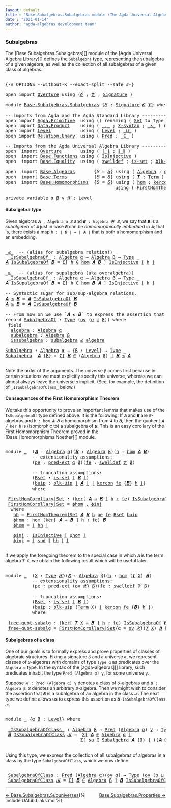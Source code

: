 ```yaml
---
layout: default
title : "Base.Subalgebras.Subalgebras module (The Agda Universal Algebra Library)"
date : "2021-01-14"
author: "agda-algebras development team"
---
```


### <a id="subalgebras">Subalgebras</a>

The [Base.Subalgebras.Subalgebras][] module of the [Agda Universal Algebra Library][] defines the `Subalgebra` type, representing the subalgebra of a given algebra, as well as the collection of all subalgebras of a given class of algebras.

<pre class="Agda">

<a id="466" class="Symbol">{-#</a> <a id="470" class="Keyword">OPTIONS</a> <a id="478" class="Pragma">--without-K</a> <a id="490" class="Pragma">--exact-split</a> <a id="504" class="Pragma">--safe</a> <a id="511" class="Symbol">#-}</a>

<a id="516" class="Keyword">open</a> <a id="521" class="Keyword">import</a> <a id="528" href="Overture.html" class="Module">Overture</a> <a id="537" class="Keyword">using</a> <a id="543" class="Symbol">(</a><a id="544" href="Overture.Signatures.html#645" class="Generalizable">𝓞</a> <a id="546" class="Symbol">;</a> <a id="548" href="Overture.Signatures.html#647" class="Generalizable">𝓥</a> <a id="550" class="Symbol">;</a> <a id="552" href="Overture.Signatures.html#3300" class="Function">Signature</a> <a id="562" class="Symbol">)</a>

<a id="565" class="Keyword">module</a> <a id="572" href="Base.Subalgebras.Subalgebras.html" class="Module">Base.Subalgebras.Subalgebras</a> <a id="601" class="Symbol">{</a><a id="602" href="Base.Subalgebras.Subalgebras.html#602" class="Bound">𝑆</a> <a id="604" class="Symbol">:</a> <a id="606" href="Overture.Signatures.html#3300" class="Function">Signature</a> <a id="616" href="Overture.Signatures.html#645" class="Generalizable">𝓞</a> <a id="618" href="Overture.Signatures.html#647" class="Generalizable">𝓥</a><a id="619" class="Symbol">}</a> <a id="621" class="Keyword">where</a>

<a id="628" class="Comment">-- imports from Agda and the Agda Standard Library ------------------------------------</a>
<a id="716" class="Keyword">open</a> <a id="721" class="Keyword">import</a> <a id="728" href="Agda.Primitive.html" class="Module">Agda.Primitive</a>  <a id="744" class="Keyword">using</a> <a id="750" class="Symbol">()</a> <a id="753" class="Keyword">renaming</a> <a id="762" class="Symbol">(</a> <a id="764" href="Agda.Primitive.html#326" class="Primitive">Set</a> <a id="768" class="Symbol">to</a> <a id="771" class="Primitive">Type</a> <a id="776" class="Symbol">)</a>
<a id="778" class="Keyword">open</a> <a id="783" class="Keyword">import</a> <a id="790" href="Data.Product.html" class="Module">Data.Product</a>    <a id="806" class="Keyword">using</a> <a id="812" class="Symbol">(</a> <a id="814" href="Agda.Builtin.Sigma.html#236" class="InductiveConstructor Operator">_,_</a> <a id="818" class="Symbol">;</a> <a id="820" href="Data.Product.html#916" class="Function">Σ-syntax</a> <a id="829" class="Symbol">;</a> <a id="831" href="Data.Product.html#1167" class="Function Operator">_×_</a> <a id="835" class="Symbol">)</a> <a id="837" class="Keyword">renaming</a> <a id="846" class="Symbol">(</a> <a id="848" href="Agda.Builtin.Sigma.html#264" class="Field">proj₂</a> <a id="854" class="Symbol">to</a> <a id="857" class="Field">snd</a> <a id="861" class="Symbol">)</a>
<a id="863" class="Keyword">open</a> <a id="868" class="Keyword">import</a> <a id="875" href="Level.html" class="Module">Level</a>           <a id="891" class="Keyword">using</a> <a id="897" class="Symbol">(</a> <a id="899" href="Agda.Primitive.html#597" class="Postulate">Level</a> <a id="905" class="Symbol">;</a> <a id="907" href="Agda.Primitive.html#810" class="Primitive Operator">_⊔_</a> <a id="911" class="Symbol">)</a>
<a id="913" class="Keyword">open</a> <a id="918" class="Keyword">import</a> <a id="925" href="Relation.Unary.html" class="Module">Relation.Unary</a>  <a id="941" class="Keyword">using</a> <a id="947" class="Symbol">(</a> <a id="949" href="Relation.Unary.html#1101" class="Function">Pred</a> <a id="954" class="Symbol">;</a> <a id="956" href="Relation.Unary.html#1523" class="Function Operator">_∈_</a> <a id="960" class="Symbol">)</a>

<a id="963" class="Comment">-- Imports from the Agda Universal Algebra Library ------------------------------------</a>
<a id="1051" class="Keyword">open</a>  <a id="1057" class="Keyword">import</a> <a id="1064" href="Overture.html" class="Module">Overture</a>       <a id="1079" class="Keyword">using</a> <a id="1085" class="Symbol">(</a> <a id="1087" href="Overture.Basic.html#4326" class="Function Operator">∣_∣</a> <a id="1091" class="Symbol">;</a> <a id="1093" href="Overture.Basic.html#4364" class="Function Operator">∥_∥</a> <a id="1097" class="Symbol">)</a>
<a id="1099" class="Keyword">open</a>  <a id="1105" class="Keyword">import</a> <a id="1112" href="Base.Functions.html" class="Module">Base.Functions</a> <a id="1127" class="Keyword">using</a> <a id="1133" class="Symbol">(</a> <a id="1135" href="Base.Functions.Injective.html#1259" class="Function">IsInjective</a> <a id="1147" class="Symbol">)</a>
<a id="1149" class="Keyword">open</a>  <a id="1155" class="Keyword">import</a> <a id="1162" href="Base.Equality.html" class="Module">Base.Equality</a>  <a id="1177" class="Keyword">using</a> <a id="1183" class="Symbol">(</a> <a id="1185" href="Base.Equality.Welldefined.html#2509" class="Function">swelldef</a> <a id="1194" class="Symbol">;</a> <a id="1196" href="Base.Equality.Truncation.html#6603" class="Function">is-set</a> <a id="1203" class="Symbol">;</a> <a id="1205" href="Base.Equality.Truncation.html#10874" class="Function">blk-uip</a> <a id="1213" class="Symbol">;</a> <a id="1215" href="Base.Equality.Extensionality.html#3021" class="Function">pred-ext</a> <a id="1224" class="Symbol">)</a>

<a id="1227" class="Keyword">open</a>  <a id="1233" class="Keyword">import</a> <a id="1240" href="Base.Algebras.html" class="Module">Base.Algebras</a>       <a id="1260" class="Symbol">{</a><a id="1261" class="Argument">𝑆</a> <a id="1263" class="Symbol">=</a> <a id="1265" href="Base.Subalgebras.Subalgebras.html#602" class="Bound">𝑆</a><a id="1266" class="Symbol">}</a> <a id="1268" class="Keyword">using</a> <a id="1274" class="Symbol">(</a> <a id="1276" href="Base.Algebras.Basic.html#2774" class="Function">Algebra</a> <a id="1284" class="Symbol">;</a> <a id="1286" href="Base.Algebras.Products.html#3097" class="Function">ov</a> <a id="1289" class="Symbol">)</a>
<a id="1291" class="Keyword">open</a>  <a id="1297" class="Keyword">import</a> <a id="1304" href="Base.Terms.html" class="Module">Base.Terms</a>          <a id="1324" class="Symbol">{</a><a id="1325" class="Argument">𝑆</a> <a id="1327" class="Symbol">=</a> <a id="1329" href="Base.Subalgebras.Subalgebras.html#602" class="Bound">𝑆</a><a id="1330" class="Symbol">}</a> <a id="1332" class="Keyword">using</a> <a id="1338" class="Symbol">(</a> <a id="1340" href="Base.Terms.Basic.html#3369" class="Function">𝑻</a> <a id="1342" class="Symbol">;</a> <a id="1344" href="Base.Terms.Basic.html#2087" class="Datatype">Term</a> <a id="1349" class="Symbol">)</a>
<a id="1351" class="Keyword">open</a>  <a id="1357" class="Keyword">import</a> <a id="1364" href="Base.Homomorphisms.html" class="Module">Base.Homomorphisms</a>  <a id="1384" class="Symbol">{</a><a id="1385" class="Argument">𝑆</a> <a id="1387" class="Symbol">=</a> <a id="1389" href="Base.Subalgebras.Subalgebras.html#602" class="Bound">𝑆</a><a id="1390" class="Symbol">}</a> <a id="1392" class="Keyword">using</a> <a id="1398" class="Symbol">(</a> <a id="1400" href="Base.Homomorphisms.Basic.html#2734" class="Function">hom</a> <a id="1404" class="Symbol">;</a> <a id="1406" href="Base.Homomorphisms.Kernels.html#2364" class="Function">kercon</a> <a id="1413" class="Symbol">;</a> <a id="1415" href="Base.Homomorphisms.Kernels.html#2764" class="Function Operator">ker[_⇒_]_↾_</a> <a id="1427" class="Symbol">)</a>
                                         <a id="1470" class="Keyword">using</a> <a id="1476" class="Symbol">(</a> <a id="1478" href="Base.Homomorphisms.Noether.html#3715" class="Function">FirstHomTheorem|Set</a> <a id="1498" class="Symbol">;</a> <a id="1500" href="Base.Homomorphisms.Isomorphisms.html#2018" class="Record Operator">_≅_</a> <a id="1504" class="Symbol">)</a>

<a id="1507" class="Keyword">private</a> <a id="1515" class="Keyword">variable</a> <a id="1524" href="Base.Subalgebras.Subalgebras.html#1524" class="Generalizable">α</a> <a id="1526" href="Base.Subalgebras.Subalgebras.html#1526" class="Generalizable">β</a> <a id="1528" href="Base.Subalgebras.Subalgebras.html#1528" class="Generalizable">γ</a> <a id="1530" href="Base.Subalgebras.Subalgebras.html#1530" class="Generalizable">𝓧</a> <a id="1532" class="Symbol">:</a> <a id="1534" href="Agda.Primitive.html#597" class="Postulate">Level</a>
</pre>


#### <a id="subalgebra-type">Subalgebra type</a>

Given algebras `𝑨 : Algebra α 𝑆` and `𝑩 : Algebra 𝓦 𝑆`, we say that `𝑩` is a *subalgebra* of `𝑨` just in case `𝑩` can be *homomorphically embedded* in `𝑨`; that is, there exists a map `h : ∣ 𝑩 ∣ → ∣ 𝑨 ∣` that is both a homomorphism and an embedding.

<pre class="Agda">

<a id="_≤_"></a><a id="1868" href="Base.Subalgebras.Subalgebras.html#1868" class="Function Operator">_≤_</a>  <a id="1873" class="Comment">-- (alias for subalgebra relation))</a>
 <a id="_IsSubalgebraOf_"></a><a id="1910" href="Base.Subalgebras.Subalgebras.html#1910" class="Function Operator">_IsSubalgebraOf_</a> <a id="1927" class="Symbol">:</a> <a id="1929" href="Base.Algebras.Basic.html#2774" class="Function">Algebra</a> <a id="1937" href="Base.Subalgebras.Subalgebras.html#1524" class="Generalizable">α</a> <a id="1939" class="Symbol">→</a> <a id="1941" href="Base.Algebras.Basic.html#2774" class="Function">Algebra</a> <a id="1949" href="Base.Subalgebras.Subalgebras.html#1526" class="Generalizable">β</a> <a id="1951" class="Symbol">→</a> <a id="1953" href="Base.Subalgebras.Subalgebras.html#771" class="Primitive">Type</a> <a id="1958" class="Symbol">_</a>
<a id="1960" href="Base.Subalgebras.Subalgebras.html#1960" class="Bound">𝑨</a> <a id="1962" href="Base.Subalgebras.Subalgebras.html#1910" class="Function Operator">IsSubalgebraOf</a> <a id="1977" href="Base.Subalgebras.Subalgebras.html#1977" class="Bound">𝑩</a> <a id="1979" class="Symbol">=</a> <a id="1981" href="Data.Product.html#916" class="Function">Σ[</a> <a id="1984" href="Base.Subalgebras.Subalgebras.html#1984" class="Bound">h</a> <a id="1986" href="Data.Product.html#916" class="Function">∈</a> <a id="1988" href="Base.Homomorphisms.Basic.html#2734" class="Function">hom</a> <a id="1992" href="Base.Subalgebras.Subalgebras.html#1960" class="Bound">𝑨</a> <a id="1994" href="Base.Subalgebras.Subalgebras.html#1977" class="Bound">𝑩</a> <a id="1996" href="Data.Product.html#916" class="Function">]</a> <a id="1998" href="Base.Functions.Injective.html#1259" class="Function">IsInjective</a> <a id="2010" href="Overture.Basic.html#4326" class="Function Operator">∣</a> <a id="2012" href="Base.Subalgebras.Subalgebras.html#1984" class="Bound">h</a> <a id="2014" href="Overture.Basic.html#4326" class="Function Operator">∣</a>

<a id="_≥_"></a><a id="2017" href="Base.Subalgebras.Subalgebras.html#2017" class="Function Operator">_≥_</a>  <a id="2022" class="Comment">-- (alias for supalgebra (aka overalgebra))</a>
 <a id="_IsSupalgebraOf_"></a><a id="2067" href="Base.Subalgebras.Subalgebras.html#2067" class="Function Operator">_IsSupalgebraOf_</a> <a id="2084" class="Symbol">:</a> <a id="2086" href="Base.Algebras.Basic.html#2774" class="Function">Algebra</a> <a id="2094" href="Base.Subalgebras.Subalgebras.html#1524" class="Generalizable">α</a> <a id="2096" class="Symbol">→</a> <a id="2098" href="Base.Algebras.Basic.html#2774" class="Function">Algebra</a> <a id="2106" href="Base.Subalgebras.Subalgebras.html#1526" class="Generalizable">β</a> <a id="2108" class="Symbol">→</a> <a id="2110" href="Base.Subalgebras.Subalgebras.html#771" class="Primitive">Type</a> <a id="2115" class="Symbol">_</a>
<a id="2117" href="Base.Subalgebras.Subalgebras.html#2117" class="Bound">𝑨</a> <a id="2119" href="Base.Subalgebras.Subalgebras.html#2067" class="Function Operator">IsSupalgebraOf</a> <a id="2134" href="Base.Subalgebras.Subalgebras.html#2134" class="Bound">𝑩</a> <a id="2136" class="Symbol">=</a> <a id="2138" href="Data.Product.html#916" class="Function">Σ[</a> <a id="2141" href="Base.Subalgebras.Subalgebras.html#2141" class="Bound">h</a> <a id="2143" href="Data.Product.html#916" class="Function">∈</a> <a id="2145" href="Base.Homomorphisms.Basic.html#2734" class="Function">hom</a> <a id="2149" href="Base.Subalgebras.Subalgebras.html#2134" class="Bound">𝑩</a> <a id="2151" href="Base.Subalgebras.Subalgebras.html#2117" class="Bound">𝑨</a> <a id="2153" href="Data.Product.html#916" class="Function">]</a> <a id="2155" href="Base.Functions.Injective.html#1259" class="Function">IsInjective</a> <a id="2167" href="Overture.Basic.html#4326" class="Function Operator">∣</a> <a id="2169" href="Base.Subalgebras.Subalgebras.html#2141" class="Bound">h</a> <a id="2171" href="Overture.Basic.html#4326" class="Function Operator">∣</a>

<a id="2174" class="Comment">-- Syntactic sugar for sub/sup-algebra relations.</a>
<a id="2224" href="Base.Subalgebras.Subalgebras.html#2224" class="Bound">𝑨</a> <a id="2226" href="Base.Subalgebras.Subalgebras.html#1868" class="Function Operator">≤</a> <a id="2228" href="Base.Subalgebras.Subalgebras.html#2228" class="Bound">𝑩</a> <a id="2230" class="Symbol">=</a> <a id="2232" href="Base.Subalgebras.Subalgebras.html#2224" class="Bound">𝑨</a> <a id="2234" href="Base.Subalgebras.Subalgebras.html#1910" class="Function Operator">IsSubalgebraOf</a> <a id="2249" href="Base.Subalgebras.Subalgebras.html#2228" class="Bound">𝑩</a>
<a id="2251" href="Base.Subalgebras.Subalgebras.html#2251" class="Bound">𝑨</a> <a id="2253" href="Base.Subalgebras.Subalgebras.html#2017" class="Function Operator">≥</a> <a id="2255" href="Base.Subalgebras.Subalgebras.html#2255" class="Bound">𝑩</a> <a id="2257" class="Symbol">=</a> <a id="2259" href="Base.Subalgebras.Subalgebras.html#2251" class="Bound">𝑨</a> <a id="2261" href="Base.Subalgebras.Subalgebras.html#2067" class="Function Operator">IsSupalgebraOf</a> <a id="2276" href="Base.Subalgebras.Subalgebras.html#2255" class="Bound">𝑩</a>

<a id="2279" class="Comment">-- From now on we use `𝑨 ≤ 𝑩` to express the assertion that `𝑨` is a subalgebra of `𝑩`.</a>
<a id="2367" class="Keyword">record</a> <a id="SubalgebraOf"></a><a id="2374" href="Base.Subalgebras.Subalgebras.html#2374" class="Record">SubalgebraOf</a> <a id="2387" class="Symbol">:</a> <a id="2389" href="Base.Subalgebras.Subalgebras.html#771" class="Primitive">Type</a> <a id="2394" class="Symbol">(</a><a id="2395" href="Base.Algebras.Products.html#3097" class="Function">ov</a> <a id="2398" class="Symbol">(</a><a id="2399" href="Base.Subalgebras.Subalgebras.html#2399" class="Bound">α</a> <a id="2401" href="Agda.Primitive.html#810" class="Primitive Operator">⊔</a> <a id="2403" href="Base.Subalgebras.Subalgebras.html#2403" class="Bound">β</a><a id="2404" class="Symbol">))</a> <a id="2407" class="Keyword">where</a>
 <a id="2414" class="Keyword">field</a>
  <a id="SubalgebraOf.algebra"></a><a id="2422" href="Base.Subalgebras.Subalgebras.html#2422" class="Field">algebra</a> <a id="2430" class="Symbol">:</a> <a id="2432" href="Base.Algebras.Basic.html#2774" class="Function">Algebra</a> <a id="2440" href="Base.Subalgebras.Subalgebras.html#2399" class="Bound">α</a>
  <a id="SubalgebraOf.subalgebra"></a><a id="2444" href="Base.Subalgebras.Subalgebras.html#2444" class="Field">subalgebra</a> <a id="2455" class="Symbol">:</a> <a id="2457" href="Base.Algebras.Basic.html#2774" class="Function">Algebra</a> <a id="2465" href="Base.Subalgebras.Subalgebras.html#2403" class="Bound">β</a>
  <a id="SubalgebraOf.issubalgebra"></a><a id="2469" href="Base.Subalgebras.Subalgebras.html#2469" class="Field">issubalgebra</a> <a id="2482" class="Symbol">:</a> <a id="2484" href="Base.Subalgebras.Subalgebras.html#2444" class="Field">subalgebra</a> <a id="2495" href="Base.Subalgebras.Subalgebras.html#1868" class="Function Operator">≤</a> <a id="2497" href="Base.Subalgebras.Subalgebras.html#2422" class="Field">algebra</a>

<a id="Subalgebra"></a><a id="2506" href="Base.Subalgebras.Subalgebras.html#2506" class="Function">Subalgebra</a> <a id="2517" class="Symbol">:</a> <a id="2519" href="Base.Algebras.Basic.html#2774" class="Function">Algebra</a> <a id="2527" href="Base.Subalgebras.Subalgebras.html#1524" class="Generalizable">α</a> <a id="2529" class="Symbol">→</a> <a id="2531" class="Symbol">{</a><a id="2532" href="Base.Subalgebras.Subalgebras.html#2532" class="Bound">β</a> <a id="2534" class="Symbol">:</a> <a id="2536" href="Agda.Primitive.html#597" class="Postulate">Level</a><a id="2541" class="Symbol">}</a> <a id="2543" class="Symbol">→</a> <a id="2545" href="Base.Subalgebras.Subalgebras.html#771" class="Primitive">Type</a> <a id="2550" class="Symbol">_</a>
<a id="2552" href="Base.Subalgebras.Subalgebras.html#2506" class="Function">Subalgebra</a>  <a id="2564" href="Base.Subalgebras.Subalgebras.html#2564" class="Bound">𝑨</a> <a id="2566" class="Symbol">{</a><a id="2567" href="Base.Subalgebras.Subalgebras.html#2567" class="Bound">β</a><a id="2568" class="Symbol">}</a> <a id="2570" class="Symbol">=</a> <a id="2572" href="Data.Product.html#916" class="Function">Σ[</a> <a id="2575" href="Base.Subalgebras.Subalgebras.html#2575" class="Bound">𝑩</a> <a id="2577" href="Data.Product.html#916" class="Function">∈</a> <a id="2579" class="Symbol">(</a><a id="2580" href="Base.Algebras.Basic.html#2774" class="Function">Algebra</a> <a id="2588" href="Base.Subalgebras.Subalgebras.html#2567" class="Bound">β</a><a id="2589" class="Symbol">)</a> <a id="2591" href="Data.Product.html#916" class="Function">]</a> <a id="2593" href="Base.Subalgebras.Subalgebras.html#2575" class="Bound">𝑩</a> <a id="2595" href="Base.Subalgebras.Subalgebras.html#1868" class="Function Operator">≤</a> <a id="2597" href="Base.Subalgebras.Subalgebras.html#2564" class="Bound">𝑨</a>

</pre>

Note the order of the arguments.  The universe `β` comes first because in certain
situations we must explicitly specify this universe, whereas we can almost always
leave the universe `α` implicit. (See, for example, the definition of
`_IsSubalgebraOfClass_` below.)


#### <a id="consequences-of-the-first-homomorphism-theorem">Consequences of the First Homomorphism Theorem</a>

We take this opportunity to prove an important lemma that makes use of the
`IsSubalgebraOf` type defined above.  It is the following: If `𝑨` and `𝑩`
are `𝑆`-algebras and `h : hom 𝑨 𝑩` a homomorphism from `𝑨` to `𝑩`, then
the quotient `𝑨 ╱ ker h` is (isomorphic to) a subalgebra of `𝑩`.
This is an easy corollary of the First Homomorphism Theorem proved in
the [Base.Homomorphisms.Noether][] module.

<pre class="Agda">

<a id="3406" class="Keyword">module</a> <a id="3413" href="Base.Subalgebras.Subalgebras.html#3413" class="Module">_</a>  <a id="3416" class="Symbol">(</a><a id="3417" href="Base.Subalgebras.Subalgebras.html#3417" class="Bound">𝑨</a> <a id="3419" class="Symbol">:</a> <a id="3421" href="Base.Algebras.Basic.html#2774" class="Function">Algebra</a> <a id="3429" href="Base.Subalgebras.Subalgebras.html#1524" class="Generalizable">α</a><a id="3430" class="Symbol">)(</a><a id="3432" href="Base.Subalgebras.Subalgebras.html#3432" class="Bound">𝑩</a> <a id="3434" class="Symbol">:</a> <a id="3436" href="Base.Algebras.Basic.html#2774" class="Function">Algebra</a> <a id="3444" href="Base.Subalgebras.Subalgebras.html#1526" class="Generalizable">β</a><a id="3445" class="Symbol">)(</a><a id="3447" href="Base.Subalgebras.Subalgebras.html#3447" class="Bound">h</a> <a id="3449" class="Symbol">:</a> <a id="3451" href="Base.Homomorphisms.Basic.html#2734" class="Function">hom</a> <a id="3455" href="Base.Subalgebras.Subalgebras.html#3417" class="Bound">𝑨</a> <a id="3457" href="Base.Subalgebras.Subalgebras.html#3432" class="Bound">𝑩</a><a id="3458" class="Symbol">)</a>
          <a id="3470" class="Comment">-- extensionality assumptions:</a>
          <a id="3511" class="Symbol">(</a><a id="3512" href="Base.Subalgebras.Subalgebras.html#3512" class="Bound">pe</a> <a id="3515" class="Symbol">:</a> <a id="3517" href="Base.Equality.Extensionality.html#3021" class="Function">pred-ext</a> <a id="3526" href="Base.Subalgebras.Subalgebras.html#1524" class="Generalizable">α</a> <a id="3528" href="Base.Subalgebras.Subalgebras.html#1526" class="Generalizable">β</a><a id="3529" class="Symbol">)(</a><a id="3531" href="Base.Subalgebras.Subalgebras.html#3531" class="Bound">fe</a> <a id="3534" class="Symbol">:</a> <a id="3536" href="Base.Equality.Welldefined.html#2509" class="Function">swelldef</a> <a id="3545" href="Base.Subalgebras.Subalgebras.html#618" class="Bound">𝓥</a> <a id="3547" href="Base.Subalgebras.Subalgebras.html#1526" class="Generalizable">β</a><a id="3548" class="Symbol">)</a>

          <a id="3561" class="Comment">-- truncation assumptions:</a>
          <a id="3598" class="Symbol">(</a><a id="3599" href="Base.Subalgebras.Subalgebras.html#3599" class="Bound">Bset</a> <a id="3604" class="Symbol">:</a> <a id="3606" href="Base.Equality.Truncation.html#6603" class="Function">is-set</a> <a id="3613" href="Overture.Basic.html#4326" class="Function Operator">∣</a> <a id="3615" href="Base.Subalgebras.Subalgebras.html#3432" class="Bound">𝑩</a> <a id="3617" href="Overture.Basic.html#4326" class="Function Operator">∣</a><a id="3618" class="Symbol">)</a>
          <a id="3630" class="Symbol">(</a><a id="3631" href="Base.Subalgebras.Subalgebras.html#3631" class="Bound">buip</a> <a id="3636" class="Symbol">:</a> <a id="3638" href="Base.Equality.Truncation.html#10874" class="Function">blk-uip</a> <a id="3646" href="Overture.Basic.html#4326" class="Function Operator">∣</a> <a id="3648" href="Base.Subalgebras.Subalgebras.html#3417" class="Bound">𝑨</a> <a id="3650" href="Overture.Basic.html#4326" class="Function Operator">∣</a> <a id="3652" href="Overture.Basic.html#4326" class="Function Operator">∣</a> <a id="3654" href="Base.Homomorphisms.Kernels.html#2364" class="Function">kercon</a> <a id="3661" href="Base.Subalgebras.Subalgebras.html#3531" class="Bound">fe</a> <a id="3664" class="Symbol">{</a><a id="3665" href="Base.Subalgebras.Subalgebras.html#3432" class="Bound">𝑩</a><a id="3666" class="Symbol">}</a> <a id="3668" href="Base.Subalgebras.Subalgebras.html#3447" class="Bound">h</a> <a id="3670" href="Overture.Basic.html#4326" class="Function Operator">∣</a><a id="3671" class="Symbol">)</a>
          <a id="3683" class="Keyword">where</a>

 <a id="3691" href="Base.Subalgebras.Subalgebras.html#3691" class="Function">FirstHomCorollary|Set</a> <a id="3713" class="Symbol">:</a> <a id="3715" class="Symbol">(</a><a id="3716" href="Base.Homomorphisms.Kernels.html#2764" class="Function Operator">ker[</a> <a id="3721" href="Base.Subalgebras.Subalgebras.html#3417" class="Bound">𝑨</a> <a id="3723" href="Base.Homomorphisms.Kernels.html#2764" class="Function Operator">⇒</a> <a id="3725" href="Base.Subalgebras.Subalgebras.html#3432" class="Bound">𝑩</a> <a id="3727" href="Base.Homomorphisms.Kernels.html#2764" class="Function Operator">]</a> <a id="3729" href="Base.Subalgebras.Subalgebras.html#3447" class="Bound">h</a> <a id="3731" href="Base.Homomorphisms.Kernels.html#2764" class="Function Operator">↾</a> <a id="3733" href="Base.Subalgebras.Subalgebras.html#3531" class="Bound">fe</a><a id="3735" class="Symbol">)</a> <a id="3737" href="Base.Subalgebras.Subalgebras.html#1910" class="Function Operator">IsSubalgebraOf</a> <a id="3752" href="Base.Subalgebras.Subalgebras.html#3432" class="Bound">𝑩</a>
 <a id="3755" href="Base.Subalgebras.Subalgebras.html#3691" class="Function">FirstHomCorollary|Set</a> <a id="3777" class="Symbol">=</a> <a id="3779" href="Base.Subalgebras.Subalgebras.html#3852" class="Function">ϕhom</a> <a id="3784" href="Agda.Builtin.Sigma.html#236" class="InductiveConstructor Operator">,</a> <a id="3786" href="Base.Subalgebras.Subalgebras.html#3908" class="Function">ϕinj</a>
  <a id="3793" class="Keyword">where</a>
   <a id="3802" href="Base.Subalgebras.Subalgebras.html#3802" class="Function">hh</a> <a id="3805" class="Symbol">=</a> <a id="3807" href="Base.Homomorphisms.Noether.html#3715" class="Function">FirstHomTheorem|Set</a> <a id="3827" href="Base.Subalgebras.Subalgebras.html#3417" class="Bound">𝑨</a> <a id="3829" href="Base.Subalgebras.Subalgebras.html#3432" class="Bound">𝑩</a> <a id="3831" href="Base.Subalgebras.Subalgebras.html#3447" class="Bound">h</a> <a id="3833" href="Base.Subalgebras.Subalgebras.html#3512" class="Bound">pe</a> <a id="3836" href="Base.Subalgebras.Subalgebras.html#3531" class="Bound">fe</a> <a id="3839" href="Base.Subalgebras.Subalgebras.html#3599" class="Bound">Bset</a> <a id="3844" href="Base.Subalgebras.Subalgebras.html#3631" class="Bound">buip</a>
   <a id="3852" href="Base.Subalgebras.Subalgebras.html#3852" class="Function">ϕhom</a> <a id="3857" class="Symbol">:</a> <a id="3859" href="Base.Homomorphisms.Basic.html#2734" class="Function">hom</a> <a id="3863" class="Symbol">(</a><a id="3864" href="Base.Homomorphisms.Kernels.html#2764" class="Function Operator">ker[</a> <a id="3869" href="Base.Subalgebras.Subalgebras.html#3417" class="Bound">𝑨</a> <a id="3871" href="Base.Homomorphisms.Kernels.html#2764" class="Function Operator">⇒</a> <a id="3873" href="Base.Subalgebras.Subalgebras.html#3432" class="Bound">𝑩</a> <a id="3875" href="Base.Homomorphisms.Kernels.html#2764" class="Function Operator">]</a> <a id="3877" href="Base.Subalgebras.Subalgebras.html#3447" class="Bound">h</a> <a id="3879" href="Base.Homomorphisms.Kernels.html#2764" class="Function Operator">↾</a> <a id="3881" href="Base.Subalgebras.Subalgebras.html#3531" class="Bound">fe</a><a id="3883" class="Symbol">)</a> <a id="3885" href="Base.Subalgebras.Subalgebras.html#3432" class="Bound">𝑩</a>
   <a id="3890" href="Base.Subalgebras.Subalgebras.html#3852" class="Function">ϕhom</a> <a id="3895" class="Symbol">=</a> <a id="3897" href="Overture.Basic.html#4326" class="Function Operator">∣</a> <a id="3899" href="Base.Subalgebras.Subalgebras.html#3802" class="Function">hh</a> <a id="3902" href="Overture.Basic.html#4326" class="Function Operator">∣</a>

   <a id="3908" href="Base.Subalgebras.Subalgebras.html#3908" class="Function">ϕinj</a> <a id="3913" class="Symbol">:</a> <a id="3915" href="Base.Functions.Injective.html#1259" class="Function">IsInjective</a> <a id="3927" href="Overture.Basic.html#4326" class="Function Operator">∣</a> <a id="3929" href="Base.Subalgebras.Subalgebras.html#3852" class="Function">ϕhom</a> <a id="3934" href="Overture.Basic.html#4326" class="Function Operator">∣</a>
   <a id="3939" href="Base.Subalgebras.Subalgebras.html#3908" class="Function">ϕinj</a> <a id="3944" class="Symbol">=</a> <a id="3946" href="Overture.Basic.html#4326" class="Function Operator">∣</a> <a id="3948" href="Base.Subalgebras.Subalgebras.html#857" class="Field">snd</a> <a id="3952" href="Overture.Basic.html#4364" class="Function Operator">∥</a> <a id="3954" href="Base.Subalgebras.Subalgebras.html#3802" class="Function">hh</a> <a id="3957" href="Overture.Basic.html#4364" class="Function Operator">∥</a> <a id="3959" href="Overture.Basic.html#4326" class="Function Operator">∣</a>

</pre>

If we apply the foregoing theorem to the special case in which `𝑨` is the term
algebra `𝑻 X`, we obtain the following result which will be useful later.

<pre class="Agda">

<a id="4142" class="Keyword">module</a> <a id="4149" href="Base.Subalgebras.Subalgebras.html#4149" class="Module">_</a>  <a id="4152" class="Symbol">(</a><a id="4153" href="Base.Subalgebras.Subalgebras.html#4153" class="Bound">X</a> <a id="4155" class="Symbol">:</a> <a id="4157" href="Base.Subalgebras.Subalgebras.html#771" class="Primitive">Type</a> <a id="4162" href="Base.Subalgebras.Subalgebras.html#1530" class="Generalizable">𝓧</a><a id="4163" class="Symbol">)(</a><a id="4165" href="Base.Subalgebras.Subalgebras.html#4165" class="Bound">𝑩</a> <a id="4167" class="Symbol">:</a> <a id="4169" href="Base.Algebras.Basic.html#2774" class="Function">Algebra</a> <a id="4177" href="Base.Subalgebras.Subalgebras.html#1526" class="Generalizable">β</a><a id="4178" class="Symbol">)(</a><a id="4180" href="Base.Subalgebras.Subalgebras.html#4180" class="Bound">h</a> <a id="4182" class="Symbol">:</a> <a id="4184" href="Base.Homomorphisms.Basic.html#2734" class="Function">hom</a> <a id="4188" class="Symbol">(</a><a id="4189" href="Base.Terms.Basic.html#3369" class="Function">𝑻</a> <a id="4191" href="Base.Subalgebras.Subalgebras.html#4153" class="Bound">X</a><a id="4192" class="Symbol">)</a> <a id="4194" href="Base.Subalgebras.Subalgebras.html#4165" class="Bound">𝑩</a><a id="4195" class="Symbol">)</a>
          <a id="4207" class="Comment">-- extensionality assumptions:</a>
          <a id="4248" class="Symbol">(</a><a id="4249" href="Base.Subalgebras.Subalgebras.html#4249" class="Bound">pe</a> <a id="4252" class="Symbol">:</a> <a id="4254" href="Base.Equality.Extensionality.html#3021" class="Function">pred-ext</a> <a id="4263" class="Symbol">(</a><a id="4264" href="Base.Algebras.Products.html#3097" class="Function">ov</a> <a id="4267" href="Base.Subalgebras.Subalgebras.html#1530" class="Generalizable">𝓧</a><a id="4268" class="Symbol">)</a> <a id="4270" href="Base.Subalgebras.Subalgebras.html#1526" class="Generalizable">β</a><a id="4271" class="Symbol">)(</a><a id="4273" href="Base.Subalgebras.Subalgebras.html#4273" class="Bound">fe</a> <a id="4276" class="Symbol">:</a> <a id="4278" href="Base.Equality.Welldefined.html#2509" class="Function">swelldef</a> <a id="4287" href="Base.Subalgebras.Subalgebras.html#618" class="Bound">𝓥</a> <a id="4289" href="Base.Subalgebras.Subalgebras.html#1526" class="Generalizable">β</a><a id="4290" class="Symbol">)</a>

          <a id="4303" class="Comment">-- truncation assumptions:</a>
          <a id="4340" class="Symbol">(</a><a id="4341" href="Base.Subalgebras.Subalgebras.html#4341" class="Bound">Bset</a> <a id="4346" class="Symbol">:</a> <a id="4348" href="Base.Equality.Truncation.html#6603" class="Function">is-set</a> <a id="4355" href="Overture.Basic.html#4326" class="Function Operator">∣</a> <a id="4357" href="Base.Subalgebras.Subalgebras.html#4165" class="Bound">𝑩</a> <a id="4359" href="Overture.Basic.html#4326" class="Function Operator">∣</a><a id="4360" class="Symbol">)</a>
          <a id="4372" class="Symbol">(</a><a id="4373" href="Base.Subalgebras.Subalgebras.html#4373" class="Bound">buip</a> <a id="4378" class="Symbol">:</a> <a id="4380" href="Base.Equality.Truncation.html#10874" class="Function">blk-uip</a> <a id="4388" class="Symbol">(</a><a id="4389" href="Base.Terms.Basic.html#2087" class="Datatype">Term</a> <a id="4394" href="Base.Subalgebras.Subalgebras.html#4153" class="Bound">X</a><a id="4395" class="Symbol">)</a> <a id="4397" href="Overture.Basic.html#4326" class="Function Operator">∣</a> <a id="4399" href="Base.Homomorphisms.Kernels.html#2364" class="Function">kercon</a> <a id="4406" href="Base.Subalgebras.Subalgebras.html#4273" class="Bound">fe</a> <a id="4409" class="Symbol">{</a><a id="4410" href="Base.Subalgebras.Subalgebras.html#4165" class="Bound">𝑩</a><a id="4411" class="Symbol">}</a> <a id="4413" href="Base.Subalgebras.Subalgebras.html#4180" class="Bound">h</a> <a id="4415" href="Overture.Basic.html#4326" class="Function Operator">∣</a><a id="4416" class="Symbol">)</a>
          <a id="4428" class="Keyword">where</a>

 <a id="4436" href="Base.Subalgebras.Subalgebras.html#4436" class="Function">free-quot-subalg</a> <a id="4453" class="Symbol">:</a> <a id="4455" class="Symbol">(</a><a id="4456" href="Base.Homomorphisms.Kernels.html#2764" class="Function Operator">ker[</a> <a id="4461" href="Base.Terms.Basic.html#3369" class="Function">𝑻</a> <a id="4463" href="Base.Subalgebras.Subalgebras.html#4153" class="Bound">X</a> <a id="4465" href="Base.Homomorphisms.Kernels.html#2764" class="Function Operator">⇒</a> <a id="4467" href="Base.Subalgebras.Subalgebras.html#4165" class="Bound">𝑩</a> <a id="4469" href="Base.Homomorphisms.Kernels.html#2764" class="Function Operator">]</a> <a id="4471" href="Base.Subalgebras.Subalgebras.html#4180" class="Bound">h</a> <a id="4473" href="Base.Homomorphisms.Kernels.html#2764" class="Function Operator">↾</a> <a id="4475" href="Base.Subalgebras.Subalgebras.html#4273" class="Bound">fe</a><a id="4477" class="Symbol">)</a> <a id="4479" href="Base.Subalgebras.Subalgebras.html#1910" class="Function Operator">IsSubalgebraOf</a> <a id="4494" href="Base.Subalgebras.Subalgebras.html#4165" class="Bound">𝑩</a>
 <a id="4497" href="Base.Subalgebras.Subalgebras.html#4436" class="Function">free-quot-subalg</a> <a id="4514" class="Symbol">=</a> <a id="4516" href="Base.Subalgebras.Subalgebras.html#3691" class="Function">FirstHomCorollary|Set</a><a id="4537" class="Symbol">{</a><a id="4538" class="Argument">α</a> <a id="4540" class="Symbol">=</a> <a id="4542" href="Base.Algebras.Products.html#3097" class="Function">ov</a> <a id="4545" href="Base.Subalgebras.Subalgebras.html#4162" class="Bound">𝓧</a><a id="4546" class="Symbol">}(</a><a id="4548" href="Base.Terms.Basic.html#3369" class="Function">𝑻</a> <a id="4550" href="Base.Subalgebras.Subalgebras.html#4153" class="Bound">X</a><a id="4551" class="Symbol">)</a> <a id="4553" href="Base.Subalgebras.Subalgebras.html#4165" class="Bound">𝑩</a> <a id="4555" href="Base.Subalgebras.Subalgebras.html#4180" class="Bound">h</a> <a id="4557" href="Base.Subalgebras.Subalgebras.html#4249" class="Bound">pe</a> <a id="4560" href="Base.Subalgebras.Subalgebras.html#4273" class="Bound">fe</a> <a id="4563" href="Base.Subalgebras.Subalgebras.html#4341" class="Bound">Bset</a> <a id="4568" href="Base.Subalgebras.Subalgebras.html#4373" class="Bound">buip</a>
</pre>

#### <a id="subalgebras-of-a-class">Subalgebras of a class</a>

One of our goals is to formally express and prove properties of classes of
algebraic structures.  Fixing a signature `𝑆` and a universe `α`, we represent
classes of `𝑆`-algebras with domains of type `Type α` as predicates over the
`Algebra α` type. In the syntax of the [agda-algebras][] library, such
predicates inhabit the type `Pred (Algebra α) γ`, for some universe `γ`.

Suppose `𝒦 : Pred (Algebra α) γ` denotes a class of `𝑆`-algebras and
`𝑩 : Algebra β 𝑆` denotes an arbitrary `𝑆`-algebra. Then we might wish
to consider the assertion that `𝑩` is a subalgebra of an algebra in the
class `𝒦`.  The next type we define allows us to express this assertion
as `𝑩 IsSubalgebraOfClass 𝒦`.

<pre class="Agda">

<a id="5354" class="Keyword">module</a> <a id="5361" href="Base.Subalgebras.Subalgebras.html#5361" class="Module">_</a> <a id="5363" class="Symbol">{</a><a id="5364" href="Base.Subalgebras.Subalgebras.html#5364" class="Bound">α</a> <a id="5366" href="Base.Subalgebras.Subalgebras.html#5366" class="Bound">β</a> <a id="5368" class="Symbol">:</a> <a id="5370" href="Agda.Primitive.html#597" class="Postulate">Level</a><a id="5375" class="Symbol">}</a> <a id="5377" class="Keyword">where</a>

 <a id="5385" href="Base.Subalgebras.Subalgebras.html#5385" class="Function Operator">_IsSubalgebraOfClass_</a> <a id="5407" class="Symbol">:</a> <a id="5409" href="Base.Algebras.Basic.html#2774" class="Function">Algebra</a> <a id="5417" href="Base.Subalgebras.Subalgebras.html#5366" class="Bound">β</a> <a id="5419" class="Symbol">→</a> <a id="5421" href="Relation.Unary.html#1101" class="Function">Pred</a> <a id="5426" class="Symbol">(</a><a id="5427" href="Base.Algebras.Basic.html#2774" class="Function">Algebra</a> <a id="5435" href="Base.Subalgebras.Subalgebras.html#5364" class="Bound">α</a><a id="5436" class="Symbol">)</a> <a id="5438" href="Base.Subalgebras.Subalgebras.html#1528" class="Generalizable">γ</a> <a id="5440" class="Symbol">→</a> <a id="5442" href="Base.Subalgebras.Subalgebras.html#771" class="Primitive">Type</a> <a id="5447" class="Symbol">_</a>
 <a id="5450" href="Base.Subalgebras.Subalgebras.html#5450" class="Bound">𝑩</a> <a id="5452" href="Base.Subalgebras.Subalgebras.html#5385" class="Function Operator">IsSubalgebraOfClass</a> <a id="5472" href="Base.Subalgebras.Subalgebras.html#5472" class="Bound">𝒦</a> <a id="5474" class="Symbol">=</a>  <a id="5477" href="Data.Product.html#916" class="Function">Σ[</a> <a id="5480" href="Base.Subalgebras.Subalgebras.html#5480" class="Bound">𝑨</a> <a id="5482" href="Data.Product.html#916" class="Function">∈</a> <a id="5484" href="Base.Algebras.Basic.html#2774" class="Function">Algebra</a> <a id="5492" href="Base.Subalgebras.Subalgebras.html#5364" class="Bound">α</a> <a id="5494" href="Data.Product.html#916" class="Function">]</a>
                            <a id="5524" href="Data.Product.html#916" class="Function">Σ[</a> <a id="5527" href="Base.Subalgebras.Subalgebras.html#5527" class="Bound">sa</a> <a id="5530" href="Data.Product.html#916" class="Function">∈</a> <a id="5532" href="Base.Subalgebras.Subalgebras.html#2506" class="Function">Subalgebra</a> <a id="5543" href="Base.Subalgebras.Subalgebras.html#5480" class="Bound">𝑨</a> <a id="5545" class="Symbol">{</a><a id="5546" href="Base.Subalgebras.Subalgebras.html#5366" class="Bound">β</a><a id="5547" class="Symbol">}</a> <a id="5549" href="Data.Product.html#916" class="Function">]</a> <a id="5551" class="Symbol">((</a><a id="5553" href="Base.Subalgebras.Subalgebras.html#5480" class="Bound">𝑨</a> <a id="5555" href="Relation.Unary.html#1523" class="Function Operator">∈</a> <a id="5557" href="Base.Subalgebras.Subalgebras.html#5472" class="Bound">𝒦</a><a id="5558" class="Symbol">)</a> <a id="5560" href="Data.Product.html#1167" class="Function Operator">×</a> <a id="5562" class="Symbol">(</a><a id="5563" href="Base.Subalgebras.Subalgebras.html#5450" class="Bound">𝑩</a> <a id="5565" href="Base.Homomorphisms.Isomorphisms.html#2018" class="Record Operator">≅</a> <a id="5567" href="Overture.Basic.html#4326" class="Function Operator">∣</a> <a id="5569" href="Base.Subalgebras.Subalgebras.html#5527" class="Bound">sa</a> <a id="5572" href="Overture.Basic.html#4326" class="Function Operator">∣</a><a id="5573" class="Symbol">))</a>

</pre>

Using this type, we express the collection of all subalgebras of algebras in a class by the type `SubalgebraOfClass`, which we now define.

<pre class="Agda">

 <a id="5744" href="Base.Subalgebras.Subalgebras.html#5744" class="Function">SubalgebraOfClass</a> <a id="5762" class="Symbol">:</a> <a id="5764" href="Relation.Unary.html#1101" class="Function">Pred</a> <a id="5769" class="Symbol">(</a><a id="5770" href="Base.Algebras.Basic.html#2774" class="Function">Algebra</a> <a id="5778" href="Base.Subalgebras.Subalgebras.html#5364" class="Bound">α</a><a id="5779" class="Symbol">)(</a><a id="5781" href="Base.Algebras.Products.html#3097" class="Function">ov</a> <a id="5784" href="Base.Subalgebras.Subalgebras.html#5364" class="Bound">α</a><a id="5785" class="Symbol">)</a> <a id="5787" class="Symbol">→</a> <a id="5789" href="Base.Subalgebras.Subalgebras.html#771" class="Primitive">Type</a> <a id="5794" class="Symbol">(</a><a id="5795" href="Base.Algebras.Products.html#3097" class="Function">ov</a> <a id="5798" class="Symbol">(</a><a id="5799" href="Base.Subalgebras.Subalgebras.html#5364" class="Bound">α</a> <a id="5801" href="Agda.Primitive.html#810" class="Primitive Operator">⊔</a> <a id="5803" href="Base.Subalgebras.Subalgebras.html#5366" class="Bound">β</a><a id="5804" class="Symbol">))</a>
 <a id="5808" href="Base.Subalgebras.Subalgebras.html#5744" class="Function">SubalgebraOfClass</a> <a id="5826" href="Base.Subalgebras.Subalgebras.html#5826" class="Bound">𝒦</a> <a id="5828" class="Symbol">=</a> <a id="5830" href="Data.Product.html#916" class="Function">Σ[</a> <a id="5833" href="Base.Subalgebras.Subalgebras.html#5833" class="Bound">𝑩</a> <a id="5835" href="Data.Product.html#916" class="Function">∈</a> <a id="5837" href="Base.Algebras.Basic.html#2774" class="Function">Algebra</a> <a id="5845" href="Base.Subalgebras.Subalgebras.html#5366" class="Bound">β</a> <a id="5847" href="Data.Product.html#916" class="Function">]</a> <a id="5849" href="Base.Subalgebras.Subalgebras.html#5833" class="Bound">𝑩</a> <a id="5851" href="Base.Subalgebras.Subalgebras.html#5385" class="Function Operator">IsSubalgebraOfClass</a> <a id="5871" href="Base.Subalgebras.Subalgebras.html#5826" class="Bound">𝒦</a>
</pre>

---------------------------------

<span style="float:left;">[← Base.Subalgebras.Subuniverses](Base.Subalgebras.Subuniverses.html)</span>
<span style="float:right;">[Base.Subalgebras.Properties →](Base.Subalgebras.Properties.html)</span>

{% include UALib.Links.md %}
